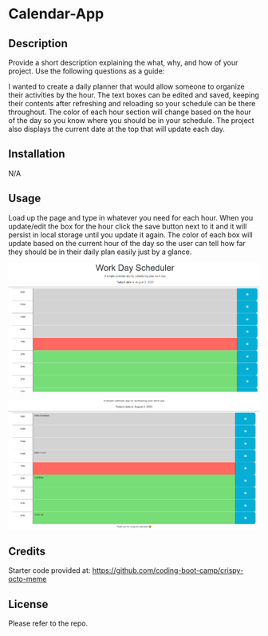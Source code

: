 # Calendar-App

## Description

Provide a short description explaining the what, why, and how of your project. Use the following questions as a guide:

I wanted to create a daily planner that would allow someone to organize their activities by the hour.  The text boxes can be edited and saved, keeping their contents after refreshing and reloading so your schedule can be there throughout.  The color of each hour section will change based on the hour of the day so you know where you should be in your schedule.  The project also displays the current date at the top that will update each day.

## Installation

N/A

## Usage

Load up the page and type in whatever you need for each hour. When you update/edit the box for the hour click the save button next to it and it will persist in local storage until you update it again. The color of each box will update based on the current hour of the day so the user can tell how far they should be in their daily plan easily just by a glance.

![Workday Calendar Unused](assets/images/workday-calendar-empty.PNG)

![Workday Calendar Used](assets/images/workday-calendar-filled.PNG)

## Credits

Starter code provided at: https://github.com/coding-boot-camp/crispy-octo-meme

## License

Please refer to the repo.
